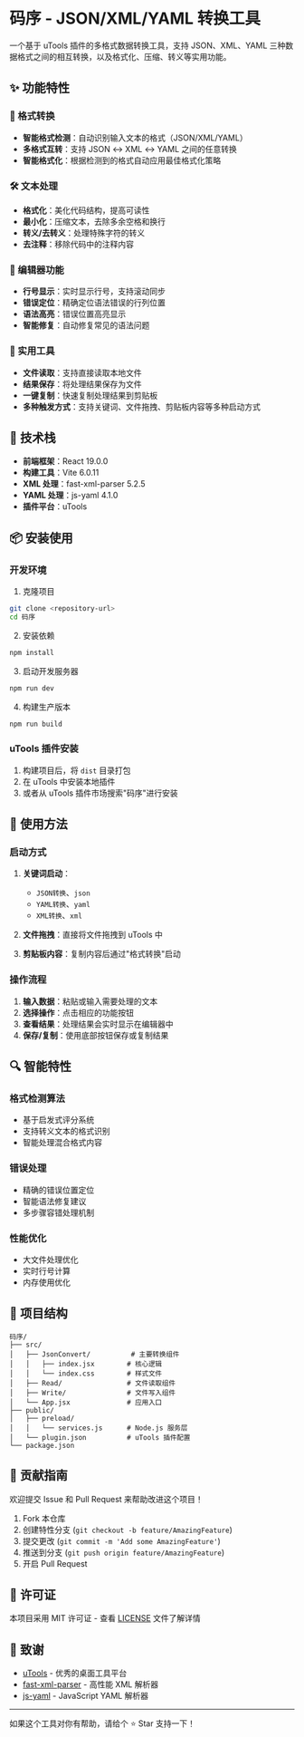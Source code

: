 # 码序 - JSON/XML/YAML 转换工具

一个基于 uTools 插件的多格式数据转换工具，支持 JSON、XML、YAML 三种数据格式之间的相互转换，以及格式化、压缩、转义等实用功能。

## ✨ 功能特性

### 🔄 格式转换
- **智能格式检测**：自动识别输入文本的格式（JSON/XML/YAML）
- **多格式互转**：支持 JSON ↔ XML ↔ YAML 之间的任意转换
- **智能格式化**：根据检测到的格式自动应用最佳格式化策略

### 🛠️ 文本处理
- **格式化**：美化代码结构，提高可读性
- **最小化**：压缩文本，去除多余空格和换行
- **转义/去转义**：处理特殊字符的转义
- **去注释**：移除代码中的注释内容

### 📝 编辑器功能
- **行号显示**：实时显示行号，支持滚动同步
- **错误定位**：精确定位语法错误的行列位置
- **语法高亮**：错误位置高亮显示
- **智能修复**：自动修复常见的语法问题

### 🔧 实用工具
- **文件读取**：支持直接读取本地文件
- **结果保存**：将处理结果保存为文件
- **一键复制**：快速复制处理结果到剪贴板
- **多种触发方式**：支持关键词、文件拖拽、剪贴板内容等多种启动方式

## 🚀 技术栈

- **前端框架**：React 19.0.0
- **构建工具**：Vite 6.0.11
- **XML 处理**：fast-xml-parser 5.2.5
- **YAML 处理**：js-yaml 4.1.0
- **插件平台**：uTools

## 📦 安装使用

### 开发环境

1. 克隆项目
```bash
git clone <repository-url>
cd 码序
```

2. 安装依赖
```bash
npm install
```

3. 启动开发服务器
```bash
npm run dev
```

4. 构建生产版本
```bash
npm run build
```

### uTools 插件安装

1. 构建项目后，将 `dist` 目录打包
2. 在 uTools 中安装本地插件
3. 或者从 uTools 插件市场搜索"码序"进行安装

## 🎯 使用方法

### 启动方式

1. **关键词启动**：
   - `JSON转换`、`json`
   - `YAML转换`、`yaml` 
   - `XML转换`、`xml`

2. **文件拖拽**：直接将文件拖拽到 uTools 中

3. **剪贴板内容**：复制内容后通过"格式转换"启动

### 操作流程

1. **输入数据**：粘贴或输入需要处理的文本
2. **选择操作**：点击相应的功能按钮
3. **查看结果**：处理结果会实时显示在编辑器中
4. **保存/复制**：使用底部按钮保存或复制结果

## 🔍 智能特性

### 格式检测算法
- 基于启发式评分系统
- 支持转义文本的格式识别
- 智能处理混合格式内容

### 错误处理
- 精确的错误位置定位
- 智能语法修复建议
- 多步骤容错处理机制

### 性能优化
- 大文件处理优化
- 实时行号计算
- 内存使用优化

## 📁 项目结构

```
码序/
├── src/
│   ├── JsonConvert/          # 主要转换组件
│   │   ├── index.jsx        # 核心逻辑
│   │   └── index.css        # 样式文件
│   ├── Read/                # 文件读取组件
│   ├── Write/               # 文件写入组件
│   └── App.jsx              # 应用入口
├── public/
│   ├── preload/
│   │   └── services.js      # Node.js 服务层
│   └── plugin.json          # uTools 插件配置
└── package.json
```

## 🤝 贡献指南

欢迎提交 Issue 和 Pull Request 来帮助改进这个项目！

1. Fork 本仓库
2. 创建特性分支 (`git checkout -b feature/AmazingFeature`)
3. 提交更改 (`git commit -m 'Add some AmazingFeature'`)
4. 推送到分支 (`git push origin feature/AmazingFeature`)
5. 开启 Pull Request

## 📄 许可证

本项目采用 MIT 许可证 - 查看 [LICENSE](LICENSE) 文件了解详情

## 🙏 致谢

- [uTools](https://u.tools/) - 优秀的桌面工具平台
- [fast-xml-parser](https://github.com/NaturalIntelligence/fast-xml-parser) - 高性能 XML 解析器
- [js-yaml](https://github.com/nodeca/js-yaml) - JavaScript YAML 解析器

---

如果这个工具对你有帮助，请给个 ⭐ Star 支持一下！
        
